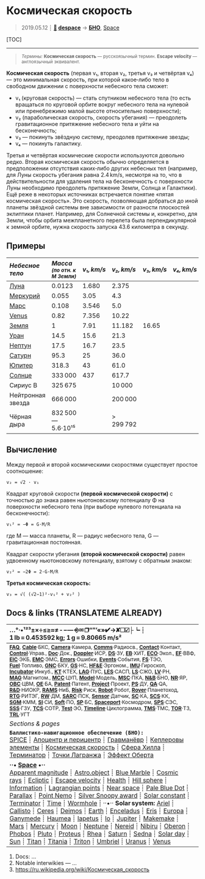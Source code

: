 # Космическая скорость
> 2019.05.12 ┊ **[🚀](../index/index.md) [despace](index.md)** → **[БНО](nnb.md)**, [Space](index.md)

[TOC]

---

> <small>*Термины:* **Космическая скорость** — русскоязычный термин. **Escape velocity** — англоязычный эквивалент.</small>

**Космическая скорость** (первая v₁, вторая v₂, третья v₃ и четвёртая v₄) — это минимальная скорость, при которой какое‑либо тело в свободном движении с поверхности небесного тела сможет:

   - v₁ (круговая скорость) — стать спутником небесного тела (то есть вращаться по круговой орбите вокруг небесного тела на нулевой или пренебрежимо малой высоте относительно поверхности);
   - v₂ (параболическая скорость, скорость убегания) — преодолеть гравитационное притяжение небесного тела и уйти на бесконечность;
   - v₃ — покинуть звёздную систему, преодолев притяжение звезды;
   - v₄ — покинуть галактику.

Третья и четвёртая космические скорости используются довольно редко. Вторая космическая скорость обычно определяется в предположении отсутствия каких‑либо других небесных тел (например, для Луны скорость убегания равна 2.4 km/s, несмотря на то, что в действительности для удаления тела на бесконечность с поверхности Луны необходимо преодолеть притяжение Земли, Солнца и Галактики). Ещё реже в некоторых источниках встречается понятие «пятая космическая скорость». Это скорость, позволяющая добраться до иной планеты звёздной системы вне зависимости от разности плоскостей эклиптики планет. Например, для Солнечной системы и, конкретно, для Земли, чтобы орбита межпланетного перелета была перпендикулярной к земной орбите, нужна скорость запуска 43.6 километра в секунду.



## Примеры
|*Небесное тело*|*Масса <small>(по отн. к M Земли)</small>*|*v₁, km/s*|*v₂, km/s*|*v₃, km/s*|*v₄, km/s*|
|:--|:--|:--|:--|:--|:--|
| [Луна](moon.md)  |  0.0123  |  1.680  |  2.375  |  |  |
| [Меркурий](mercury.md)  |  0.055  |  3.05  |  4.3  |  |  |
| [Марс](mars.md)  |  0.108  |  3.546  |  5.0  |  |  |
| [Venus](venus.md)  |  0.82  |  7.356  |  10.22  |  |  |
| [Земля](earth.md)  |  1  |  7.91  |  11.182  |  16.65  |  |
| [Уран](uranus.md)  |  14.5  |  15.6  |  21.3  |  |  |
| [Нептун](neptune.md)  |  17.5  |  16.7  |  23.5  |  |  |
| [Сатурн](saturn.md)  |  95.3  |  25  |  36.0  |  |  |
| [Юпитер](jupiter.md)  |  318.3  |  43  |  61.0  |  |  |
| [Солнце](sun.md)  |  333 000  |  437  |  617.7  |  |  |
|Сириус B  |  325 675  |  |  10 000  |  |  |
|Нейтронная звезда  |  666 000  |  |  200 000  |  |  |
|Чёрная дыра  |  832 500 — 5.6·10¹⁵  |  |  > 299 792  |  |  |



## Вычисление
Между первой и второй космическими скоростями существует простое соотношение:

`v₂ = √2 · v₁`

Квадрат круговой скорости **(первой космической скорости)** с точностью до знака равен ньютоновскому потенциалу Φ на поверхности небесного тела (при выборе нулевого потенциала на бесконечности):

`v₁² = −Φ = G·M/R`

где M — масса планеты, R — радиус небесного тела, G — гравитационная постоянная.

Квадрат скорости убегания **(второй космической скорости)** равен удвоенному ньютоновскому потенциалу, взятому с обратным знаком:

`v₂² = −2Φ = 2·G·M/R`

**Третья космическая скорость:**

`v₃ = √( (√2−1)²·v₁² + v₂² )`



<p style="page-break-after:always"> </p>

## Docs & links (TRANSLATEME ALREADY)
|…°·•¹²³±×÷≤≥≈≠ ‑ −— ⎆✉ ❐“”’«»✔→✘☐☑├┕┆ 1 lb = 0.453592 kg; 1 g = 9.80665 m/s²|
|:--|
|<small>**[FAQ](faq.md)**, **[Cable](cable.md)**·БКС, **[Camera](camera.md)**·Камера, **[Comms](comms.md)**·Радиосв., **[Contact](contact.md)**·Контакт, **[Control](control.md)**·Управ., **[Doc](doc.md)**·Док., **[Doppler](doppler.md)**·ИСР, **[DS](ds.md)**·ЗУ, **[EB](eb.md)**·ХИТ, **[ECO](ecology.md)**·Экол., **[EF](ef.md)**·ВВФ, **[ElC](elc.md)**·ЭКБ, **[EMC](emc.md)**·ЭМС, **[Errors](error.md)**·Ошибки, **[Events](event.md)**·События, **[FS](fs.md)**·ТЭО, **[Fuel](fuel.md)**·Топливо, **[GNC](gnc.md)**·БКУ, **[GS](scs.md)**·НС, **[HF&E](hfe.md)**·Эргоном., **[IMU](imu.md)**·Гироскоп, **[Incubator](incubator.md)**·Инкуб., **[KT](kt.md)**·КТЕХ, **[LAG](lag.md)**·ПУC, **[LES](les.md)**·САСП, **[LS](ls.md)**·СЖО, **[LV](lv.md)**·РН, **[MAG](mag.md)**·Магнитом., **[MCC](mcc.md)**·ЦУП, **[Model](model.md)**·Модель, **[MSC](sc.md)**·ПКА, **[N&B](nnb.md)**·БНО, **[NR](nr.md)**·ЯР, **[OBC](obc.md)**·ЦВМ, **[OE](oe.md)**·БА, **[Patent](патент.md)**·Патент, **[Project](project.md)**·Проект, **[PS](ps.md)**·ДУ, **[QA](quality.md)**·QA, **[R&D](rnd.md)**·НИОКР, **[RAMS](rams.md)**·НиБ, **[Risk](risk.md)**·Риск, **[Robot](robotics.md)**·Робот, **[Rover](rover.md)**·Планетоход, **[RTG](rtg.md)**·РИТЭГ, **[RW](rw.md)**·ДМ, **[SARC](sarc.md)**·ПСК, **[Sensor](sensor.md)**·Датчик, **[SC](sc.md)**·КА, **[SCS](scs.md)**·КК, **[SGM](sgm.md)**·КММ, **[SI](si.md)**·СИ, **[Soft](soft.md)**·ПО, **[SP](sp.md)**·БС, **[Spaceport](spaceport.md)**·Космодром, **[SPS](sps.md)**·СЭС, **[SSS](sss.md)**·ГЗУ, **[TCS](tcs.md)**·СОТР, **[Test](test.md)**·ЭО, **[Timeline](timeline.md)**·Циклограмма, **[TMS](tms.md)**·ТМС, **[TOR](tor.md)**·ТЗ, **[TRL](trl.md)**·УГТ</small>|
|*Sections & pages*|
|**`Баллистико‑навигационное обеспечение (БНО):`**<br> [SPICE](spice.md) ┊ [Апоцентр и перицентр](apopericentre.md) ┊ [Гравманёвр](gravass.md) ┊ [Кеплеровы элементы](keplerian.md) ┊ [Космическая скорость](esc_vel.md) ┊ [Сфера Хилла](hill_sphere.md) ┊ [Терминатор](terminator.md) ┊ [Точки Лагранжа](l_points.md) ┊ [Эффект Оберта](oberth_eff.md) |
|**··• [Space](index.md) •··**<br> [Apparent magnitude](app_mag.md) ┊ [Astro.object](aob.md) ┊ [Blue Marble](blue_marble.md) ┊ [Cosmic rays](cr.md) ┊ [Ecliptic](ecliptic.md) ┊ [Escape velocity](esc_vel.md) ┊ [Health](health.md) ┊ [Hill sphere](hill_sphere.md) ┊ [Information](info.md) ┊ [Lagrangian points](l_points.md) ┊ [Near space](near_sys.md) ┊ [Pale Blue Dot](pale_blue_dot.md) ┊ [Parallax](parallax.md) ┊ [Point Nemo](point_nemo.md) ┊ [Silver Snoopy award](silver_snoopy_award.md) ┊ [Solar constant](solar_const.md) ┊ [Terminator](terminator.md) ┊ [Time](time.md) ┊ [Wormhole](wormhole.md) ┊ ··•·· **Solar system:** [Ariel](ariel.md) ┊ [Callisto](callisto.md) ┊ [Ceres](ceres.md) ┊ [Deimos](deimos.md) ┊ [Earth](earth.md) ┊ [Enceladus](enceladus.md) ┊ [Eris](eris.md) ┊ [Europa](europa.md) ┊ [Ganymede](ganymede.md) ┊ [Haumea](haumea.md) ┊ [Iapetus](iapetus.md) ┊ [Io](io.md) ┊ [Jupiter](jupiter.md) ┊ [Makemake](makemake.md) ┊ [Mars](mars.md) ┊ [Mercury](mercury.md) ┊ [Moon](moon.md) ┊ [Neptune](neptune.md) ┊ [Nereid](nereid.md) ┊ [Nibiru](nibiru.md) ┊ [Oberon](oberon.md) ┊ [Phobos](phobos.md) ┊ [Pluto](pluto.md) ┊ [Proteus](proteus.md) ┊ [Rhea](rhea.md) ┊ [Saturn](saturn.md) ┊ [Sedna](sedna.md) ┊ [Solar day](solar_day.md) ┊ [Sun](sun.md) ┊ [Titan](titan.md) ┊ [Titania](titania.md) ┊ [Triton](triton.md) ┊ [Umbriel](umbriel.md) ┊ [Uranus](uranus.md) ┊ [Venus](venus.md)|

   1. Docs: …
   1. Notable interwikies — …
   1. <https://ru.wikipedia.org/wiki/Космическая_скорость>

